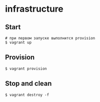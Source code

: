 # infrastructure

Start
-----
    # при первом запуске выполнится provision
    $ vagrant up

Provision
--------------

    $ vagrant provision

Stop and clean
--------------

    $ vagrant destroy -f
